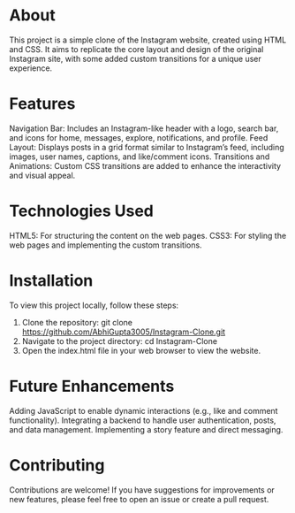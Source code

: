 # About
This project is a simple clone of the Instagram website, created using HTML and CSS. It aims to replicate the core layout and design of the 
original Instagram site, with some added custom transitions for a unique user experience.

# Features

Navigation Bar: Includes an Instagram-like header with a logo, search bar, and icons for home, messages, explore, notifications, and profile.
Feed Layout: Displays posts in a grid format similar to Instagram’s feed, including images, user names, captions, and like/comment icons.
Transitions and Animations: Custom CSS transitions are added to enhance the interactivity and visual appeal.

# Technologies Used

HTML5: For structuring the content on the web pages.
CSS3: For styling the web pages and implementing the custom transitions.

# Installation
To view this project locally, follow these steps:

1. Clone the repository:
git clone https://github.com/AbhiGupta3005/Instagram-Clone.git
2. Navigate to the project directory:
cd Instagram-Clone
3. Open the index.html file in your web browser to view the website.

# Future Enhancements

Adding JavaScript to enable dynamic interactions (e.g., like and comment functionality).
Integrating a backend to handle user authentication, posts, and data management.
Implementing a story feature and direct messaging.

# Contributing

Contributions are welcome! If you have suggestions for improvements or new features, please feel free to open an issue or create a pull request.

